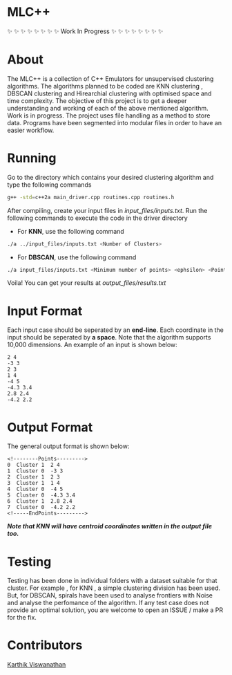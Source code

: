 # MLC++
:sparkles: :sparkles: :sparkles: :sparkles: :sparkles: :sparkles: :sparkles: :sparkles: Work In Progress :sparkles: :sparkles: :sparkles: :sparkles: :sparkles: :sparkles: :sparkles: :sparkles:

# About
The MLC++ is a collection of C++ Emulators for unsupervised clustering algorithms. The algorithms planned to be coded are KNN clustering , DBSCAN clustering and Hirearchial clustering with optimised space and time complexity. The objective of this project is to get a deeper understanding and working of each of the above mentioned algorithm. Work is in progress. The project uses file handling as a method to store data. Programs have been segmented into modular files in order to have an easier workflow.

# Running
Go to the directory which contains your desired clustering algorithm and type the following commands
```bash
g++ -std=c++2a main_driver.cpp routines.cpp routines.h
```
After compiling, create your input files in <i>input_files/inputs.txt</i>. Run the following commands to execute the code in the driver directory

- For <b>KNN</b>, use the following command
```bash
./a ../input_files/inputs.txt <Number of Clusters>
```
- For <b>DBSCAN</b>, use the following command
```bash
./a input_files/inputs.txt <Minimum number of points> <ephsilon> <Point Cluster Comparator integer>
```

Voila! You can get your results at <i>output_files/results.txt</i>

# Input Format
Each input case should be seperated by an <b>end-line</b>. Each coordinate in the input should be seperated by <b>a space</b>. Note that the algorithm supports 10,000 dimensions.
An example of an input is shown below:

```Input
2 4
-3 3
2 3
1 4
-4 5
-4.3 3.4
2.8 2.4
-4.2 2.2
```

# Output Format
The general output format is shown below:

 ```Output
<!--------Points--------->
0  Cluster 1  2 4 
1  Cluster 0  -3 3 
2  Cluster 1  2 3 
3  Cluster 1  1 4 
4  Cluster 0  -4 5 
5  Cluster 0  -4.3 3.4 
6  Cluster 1  2.8 2.4 
7  Cluster 0  -4.2 2.2 
<!-----EndPoints--------->
```

<b><i>Note that KNN will have centroid coordinates written in the output file too.</b></i>

# Testing 
Testing has been done in individual folders with a dataset suitable for that cluster. For example , for KNN , a simple clustering division has been used. But, for DBSCAN, spirals have been used to analyse frontiers with Noise and analyse the perfomance of the algorithm. If any test case does not provide an optimal solution, you are welcome to open an ISSUE / make a PR for the fix.

# Contributors

<a href="https://github.com/nickinack/">Karthik Viswanathan</a>


